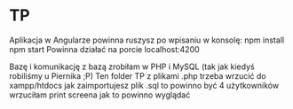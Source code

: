 # TP

Aplikacja w Angularze powinna ruszysz po wpisaniu w konsolę: 
npm install 
npm start
Powinna działać na porcie localhost:4200

Bazę i komunikację z bazą zrobiłam w PHP i MySQL (tak jak kiedyś robiliśmy u Piernika ;P)
Ten folder TP z plikami .php trzeba wrzucić do xampp/htdocs
jak zaimportujesz plik .sql to powinno być 4 użytkowników
wrzuciłam print screena jak to powinno wyglądać 


